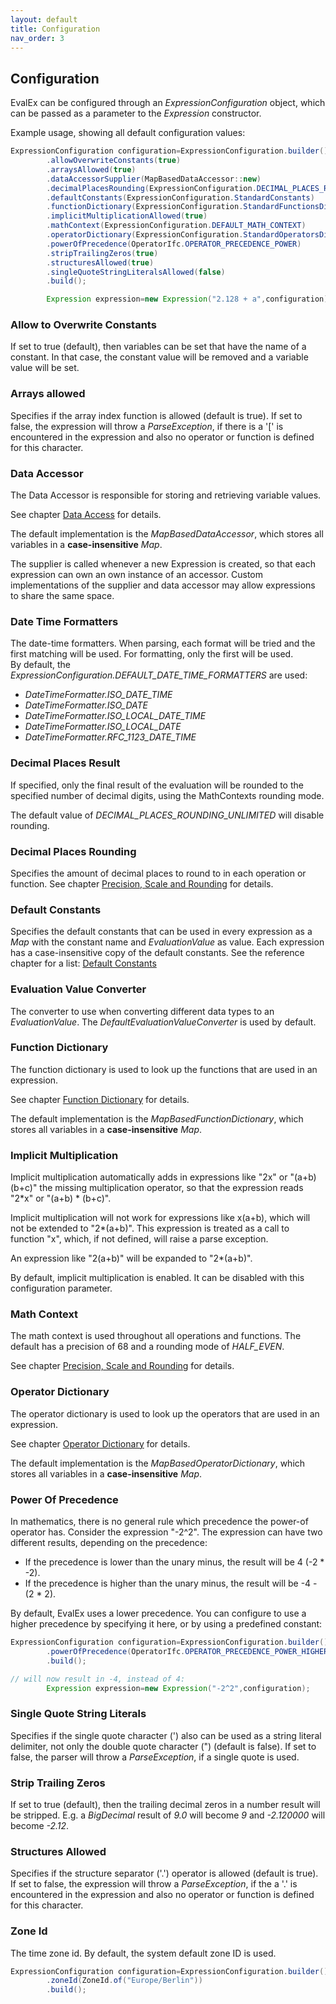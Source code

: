 ```yaml
---
layout: default
title: Configuration
nav_order: 3
---
```


## Configuration

EvalEx can be configured through an _ExpressionConfiguration_ object, which can be passed as a
parameter to the _Expression_ constructor.

Example usage, showing all default configuration values:

```java
ExpressionConfiguration configuration=ExpressionConfiguration.builder()
        .allowOverwriteConstants(true)
        .arraysAllowed(true)
        .dataAccessorSupplier(MapBasedDataAccessor::new)
        .decimalPlacesRounding(ExpressionConfiguration.DECIMAL_PLACES_ROUNDING_UNLIMITED)
        .defaultConstants(ExpressionConfiguration.StandardConstants)
        .functionDictionary(ExpressionConfiguration.StandardFunctionsDictionary)
        .implicitMultiplicationAllowed(true)
        .mathContext(ExpressionConfiguration.DEFAULT_MATH_CONTEXT)
        .operatorDictionary(ExpressionConfiguration.StandardOperatorsDictionary)
        .powerOfPrecedence(OperatorIfc.OPERATOR_PRECEDENCE_POWER)
        .stripTrailingZeros(true)
        .structuresAllowed(true)
        .singleQuoteStringLiteralsAllowed(false)
        .build();

        Expression expression=new Expression("2.128 + a",configuration);
```

### Allow to Overwrite Constants

If set to true (default), then variables can be set that have the name of a constant. In that case,
the constant value will be removed and a variable value will be set.

### Arrays allowed

Specifies if the array index function is allowed (default is true). If set to false, the expression
will throw a _ParseException_, if there is a '[' is encountered in the expression and also no
operator or function is defined for this character.

### Data Accessor

The Data Accessor is responsible for storing and retrieving variable values.

See chapter [Data Access](../customization/data_access.html) for details.

The default implementation is the _MapBasedDataAccessor_, which stores all variables in a
**case-insensitive** _Map_.

The supplier is called whenever a new Expression is created, so that each expression can own an own
instance of an accessor. Custom implementations of the supplier and data accessor may allow
expressions to share the same space.

### Date Time Formatters

The date-time formatters. When parsing, each format will be tried and the first matching will be used.
For formatting, only the first will be used.\
By default, the _ExpressionConfiguration.DEFAULT_DATE_TIME_FORMATTERS_ are used:

* _DateTimeFormatter.ISO_DATE_TIME_
* _DateTimeFormatter.ISO_DATE_
* _DateTimeFormatter.ISO_LOCAL_DATE_TIME_
* _DateTimeFormatter.ISO_LOCAL_DATE_
* _DateTimeFormatter.RFC_1123_DATE_TIME_

### Decimal Places Result

If specified, only the final result of the evaluation will be rounded to the specified number of decimal digits,
using the MathContexts rounding mode.

The default value of _DECIMAL_PLACES_ROUNDING_UNLIMITED_ will disable rounding.

### Decimal Places Rounding

Specifies the amount of decimal places to round to in each operation or function.
See chapter [Precision, Scale and Rounding](../concepts/rounding.html) for details.

### Default Constants

Specifies the default constants that can be used in every expression as a _Map_ with the constant
name and _EvaluationValue_ as value. Each expression has a case-insensitive copy of the default
constants.
See the reference chapter for a list: [Default Constants](../references/constants.html)

### Evaluation Value Converter

The converter to use when converting different data types to an _EvaluationValue_.
The _DefaultEvaluationValueConverter_ is used by default.

### Function Dictionary

The function dictionary is used to look up the functions that are used in an expression.

See chapter [Function Dictionary](../customization/function_dictionary.html) for details.

The default implementation is the _MapBasedFunctionDictionary_, which stores all variables in a
**case-insensitive** _Map_.

### Implicit Multiplication

Implicit multiplication automatically adds in expressions like "2x" or "(a+b)(b+c)" the missing
multiplication operator, so that the expression reads "2*x" or "(a+b) * (b+c)".

Implicit multiplication will not work for expressions like x(a+b), which will not be extended to "2*(a+b)".
This expression is treated as a call to function "x", which, if not defined, will raise a parse exception.

An expression like "2(a+b)" will be expanded to "2*(a+b)".

By default, implicit multiplication is enabled. It can be disabled with this configuration
parameter.

### Math Context

The math context is used throughout all operations and functions. The default has a precision of 68
and a rounding mode of _HALF_EVEN_.

See chapter [Precision, Scale and Rounding](../concepts/rounding.html) for details.

### Operator Dictionary

The operator dictionary is used to look up the operators that are used in an expression.

See chapter [Operator Dictionary](../customization/operator_dictionary.html) for details.

The default implementation is the _MapBasedOperatorDictionary_, which stores all variables in a
**case-insensitive** _Map_.

### Power Of Precedence

In mathematics, there is no general rule which precedence the power-of operator has.
Consider the expression "-2^2". The expression can have two different results, depending on the
precedence:

- If the precedence is lower than the unary minus, the result will be 4 (-2 * -2).
- If the precedence is higher than the unary minus, the result will be -4 -(2 * 2).

By default, EvalEx uses a lower precedence. You can configure to use a higher precedence by
specifying it here, or by using a predefined constant:

```java
ExpressionConfiguration configuration=ExpressionConfiguration.builder()
        .powerOfPrecedence(OperatorIfc.OPERATOR_PRECEDENCE_POWER_HIGHER)
        .build();

// will now result in -4, instead of 4:
        Expression expression=new Expression("-2^2",configuration);
```

### Single Quote String Literals

Specifies if the single quote character (') also can be used as a string literal delimiter, not only the
double quote character (") (default is false).
If set to false, the parser will throw a _ParseException_, if a single quote is used.

### Strip Trailing Zeros

If set to true (default), then the trailing decimal zeros in a number result will be stripped.
E.g. a _BigDecimal_ result of _9.0_ will become _9_ and _-2.120000_ will become _-2.12_.

### Structures Allowed

Specifies if the structure separator ('.') operator is allowed (default is true). If set to false,
the expression will throw a _ParseException_, if the a '.' is encountered in the expression and also
no operator or function is defined for this character.

### Zone Id

The time zone id. By default, the system default zone ID is used.

```java
ExpressionConfiguration configuration=ExpressionConfiguration.builder()
        .zoneId(ZoneId.of("Europe/Berlin"))
        .build();
```
